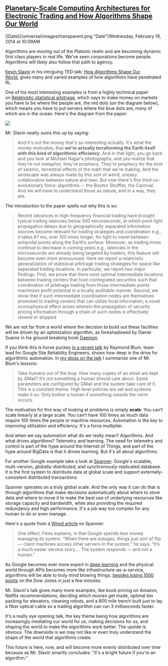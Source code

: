 ## [Planetary-Scale Computing Architectures for Electronic Trading and How Algorithms Shape Our World](/blog/2014/2/19/planetary-scale-computing-architectures-for-electronic-tradi.html)

<div class="journal-entry-tag journal-entry-tag-post-title"><span class="posted-on">![Date](/universal/images/transparent.png "Date")Wednesday, February 19, 2014 at 10:09AM</span></div>

<div class="body">

Algorithms are moving out of the Platonic realm and are becoming dynamic first class players in real life. We've seen corporations become people. Algorithms will likely also follow that path to agency.

[Kevin Slavin](http://www.ted.com/speakers/kevin_slavin.html) in his intriguing TED talk: [How Algorithms Shape Our World](http://datascience.berkeley.edu/kevin-slavin-algorithms-shape-world/ ), gives many and varied examples of how algorithms have penetrated RL. 

One of his most interesting examples is from a highly technical paper on [Relativistic statistical arbitrage](http://www.alexwg.org/publications/PhysRevE_82-056104.pdf), which says to make money on markets you have to be where the people are, the red dots (on the diagram below), which means you have to put servers where the blue dots are, many of which are in the ocean. Here's the diagram from the paper:

![](http://farm6.staticflickr.com/5525/12326035505_c6a15e5288.jpg)

Mr. Slavin neatly sums this up by saying:

> And it's not the money that's so interesting actually. It's what the money motivates, that **we're actually terraforming the Earth itself with this kind of algorithmic efficiency**. And in that light, you go back and you look at Michael Najjar's photographs, and you realize that they're not metaphor, they're prophecy. They're prophecy for the kind of seismic, terrestrial effects of the math that we're making. And the landscape was always made by this sort of weird, uneasy collaboration between nature and man. But now there's this third co-evolutionary force: algorithms -- the Boston Shuffler, the Carnival. And we will have to understand those as nature, and in a way, they are.

The introduction to the paper spells out why this is so:

> <div id="_mcePaste">Recent advances in high-frequency financial trading have brought typical trading latencies below 500 microseconds, at which point light propagation delays due to geographically separated information sources become relevant for trading strategies and coordination e.g., it takes 67 ms, over 100 times longer, for light to travel between antipodal points along the Earth’s surface. Moreover, as trading times continue to decrease in coming years e.g., latencies in the microseconds are already being targeted by traders, this feature will become even more pronounced. Here we report a relativistic generalization of statistical arbitrage trading strategies for space like separated trading locations. In particular, we report two major findings. First, we prove that there exist optimal intermediate locations between trading centers that host cointegrated securities such that coordination of arbitrage trading from those intermediate points maximizes profit potential in a locally auditable manner. Second, we show that if such intermediate coordination nodes are themselves promoted to trading centers that can utilize local information, a novel econophysical effect arises wherein the propagation of security pricing information through a chain of such nodes is effectively slowed or stopped.</div>

We are not far from a world where the decision to build out these facilities will be driven by an optimization algorithm, as foreshadowed by Daniel Suarez in his ground breaking book [Daemon](http://www.amazon.com/Daemon-Daniel-Suarez/dp/0451228731).  

If you think this is horse puckey [in a recent talk](http://www.youtube.com/watch?v=eNliOm9NtCM) by Raymond Blum, team lead for Google Site Reliability Engineers, shows how deep is the drive for algorithmic automation. In [my gloss on the talk](http://highscalability.com/blog/2014/2/3/how-google-backs-up-the-internet-along-with-exabytes-of-othe.html) I summarize one of Mr. Blum's lessons:

> Take humans out of the loop. How many copies of an email are kept by GMail? It’s not something a human should care about. Some parameters are configured by GMail and the system take care of it. This is a constant theme. High level policies are set and systems make it so. Only bother a human if something outside the norm occurs.

The motivation for this way of looking at problems is simply **scale**. You can’t scale linearly at a large scale. You can’t have 100 times as much data require 100 times the people or machine resources. Automation is the key to improving utilization and efficiency. It's a force multiplier.

And when we say automation what do we really mean? Algorithms. And what drives algorithms? Telemetry and learning. The need for telemetry and control is part of the hype around the Internet of Things, and part of the hype around BigData is that it drives learning. But it's all about algorithms.

For another Google example take a look at [Spanner](http://research.google.com/archive/spanner.html): Google's scalable, multi-version, globally-distributed, and synchronously-replicated database. It is the first system to distribute data at global scale and support externally-consistent distributed transactions. 

Spanner operates on a truly global scale. And the only way it can do that is through algorithms that make decisions automatically about where to store data and where to move it to make the best use of underlying resources like storage capacity and bandwidth, while also providing the required redundancy and high performance. It's a job way too complex for any human to do or even manage.

Here's a quote from a [Wired article](http://www.wired.com/wiredenterprise/2012/11/google-spanner-time/) on Spanner: 

> One effect, Fikes explains, is that Google spends less money managing its system. “When there are outages, things just sort of flip — client machines access other servers in the system,” he says. “It’s a much easier service story…. The system responds — and not a human.”

As Google becomes ever more expert in [deep learning](http://www.technologyreview.com/news/524026/is-google-cornering-the-market-on-deep-learning/) and the physical world through APIs becomes more like infrastructure-as-a-service, algorithms will be able to truly mind blowing things, [besides losing 1000 points](http://en.wikipedia.org/wiki/2010_Flash_Crash) on the Dow Jones in just a few minutes. 

Mr. Slavin's talk gives many more examples, like book pricing on Amazon, Netflix recommendations, deciding which movies get made, optimal bin packing for elevators, cleaning robots, and a 800 mile trench built just to lay a fiber optical cable so a trading algorithm can run 3 milliseconds faster.  

It's a really eye opening talk, the key theme being how algorithms are increasingly mediating our world for us, making decisions for us, and shaping the world to make the algorithms work better. The upside is obvious. The downside is we may not like or even truly understand the shape of the world that algorithms create.

This future is here, now, and will become more evenly distributed over time because as Mr. Slavin smartly concludes: "it's a bright future if you're an algorithm."

</div>